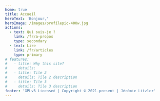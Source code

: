 ```yaml
---
home: true
title: Accueil
heroText: 'Bonjour,'
heroImage: /images/profilepic-400w.jpg
actions:
  - text: Qui suis-je ?
    link: /fr/a-propos
    type: secondary
  - text: Lire
    link: /fr/articles
    type: primary
# features:
#   - title: Why this site?
#     details:
#   - title: Tile 2
#     details: Tile 2 description
#   - title: Tile 3
#     details: Tile 3 description
footer: 'GPLv3 Licensed | Copyright © 2021-present | Jérémie Litzler'
---
```

